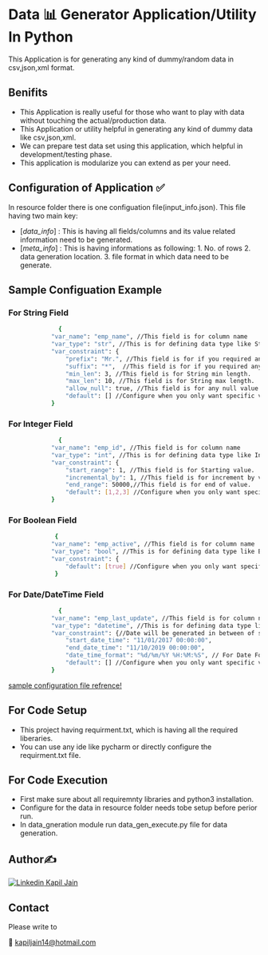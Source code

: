 # Data :bar_chart: Generator Application/Utility In Python
This Application is for generating any kind of dummy/random data in csv,json,xml format.

## Benifits
- This Application is really useful for those who want to play with data without touching the actual/production data.
- This Application or utility helpful in generating any kind of dummy data like csv,json,xml.
- We can prepare test data set using this application, which helpful in development/testing phase.
- This application is modularize you can extend as per your need.

## Configuration of Application :white_check_mark:
In resource folder there is one configuation file(input_info.json).
This file having two main key:
 * [*data_info*] : This is having all fields/columns  and its value related information need to be generated.
 * [*meta_info*] : This is having informations as following:
              1. No. of rows
              2. data generation location.
              3. file format in which data need to be generate.

## Sample Configuation Example
### For String Field
```bash
		      {
			"var_name": "emp_name", //This field is for column name
			"var_type": "str", //This is for defining data type like String.
			"var_constraint": {
				"prefix": "Mr.", //This field is for if you required any prefix in String.
				"suffix": "*",  //This field is for if you required any sufix in String.
				"min_len": 3, //This field is for String min length.
				"max_len": 10, //This field is for String max length.
				"allow_null": true, //This field is for any null value.
				"default": [] //Configure when you only want specific value in generation of data instead of above.
			}
```

### For Integer Field
```bash
		      {
			"var_name": "emp_id", //This field is for column name
			"var_type": "int", //This is for defining data type like Integer
			"var_constraint": {
				"start_range": 1, //This field is for Starting value.
				"incremental_by": 1, //This field is for increment by value.
				"end_range": 50000,//This field is for end of value.
				"default": [1,2,3] //Configure when you only want specific random value in generation of data instead of above.
			}
```

### For Boolean Field
```bash
		     {
			"var_name": "emp_active", //This field is for column name
			"var_type": "bool", //This is for defining data type like Boolean
			"var_constraint": {
				"default": [true] //Configure when you only want specific value in generation of data instead of above.
		     }
```

### For Date/DateTime Field
```bash
		      {
			"var_name": "emp_last_update", //This field is for column name
			"var_type": "datetime", //This is for defining data type like datetime
			"var_constraint": {//Date will be generated in between of start and end datetime range specify below
				"start_date_time": "11/01/2017 00:00:00",
				"end_date_time": "11/10/2019 00:00:00",
				"date_time_format": "%d/%m/%Y %H:%M:%S", // For Date Format
				"default": [] //Configure when you only want specific value in generation of data instead of above.
			}
```

 [sample configuration file refrence!](https://github.com/kapiljain14/Data-Generator-Python/blob/master/resource/input_info.json)
 
 ## For Code Setup
- This project having requirment.txt, which is having all the required liberaries.
- You can use any ide like pycharm or directly configure the requirment.txt file.

## For Code Execution
- First make sure about all requiremnty libraries and python3 installation.
- Configure for the data in resource folder needs tobe setup before perior run.
- In data_gneration module run data_gen_execute.py file for data generation.

## Author✍
[![Linkedin](https://i.stack.imgur.com/gVE0j.png) Kapil Jain](https://www.linkedin.com/in/kapiljain14/)



## Contact
Please write to

:e-mail:
kapiljain14@hotmail.com

 
 


